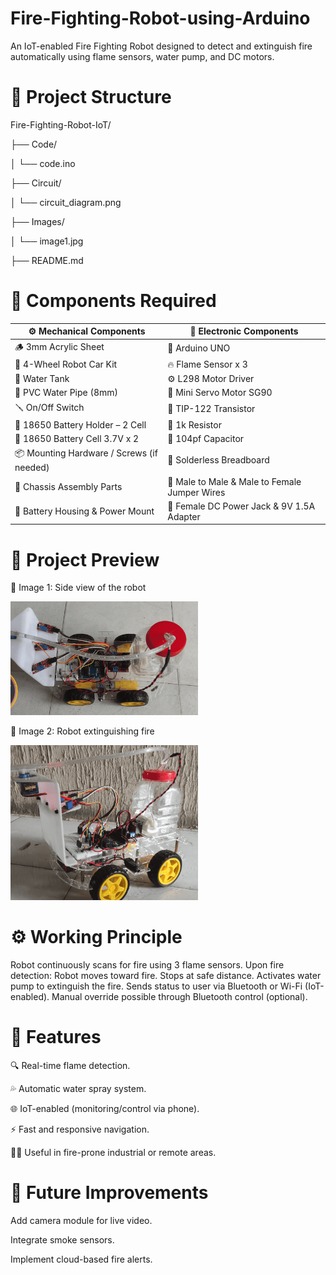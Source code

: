 # Fire-Fighting-Robot-using-Arduino
An IoT-enabled Fire Fighting Robot designed to detect and extinguish fire automatically using flame sensors, water pump, and DC motors.

# 📁 Project Structure

Fire-Fighting-Robot-IoT/

├── Code/

│   └── code.ino

├── Circuit/

│   └── circuit_diagram.png

├── Images/

│   └── image1.jpg

├── README.md


# 🧰 Components Required

| ⚙️ **Mechanical Components**              | 🔌 **Electronic Components**                  |
| ----------------------------------------- | --------------------------------------------- |
| 🪵 3mm Acrylic Sheet                      | 🧠 Arduino UNO                                |
| 🚗 4-Wheel Robot Car Kit                  | 🔥 Flame Sensor x 3                           |
| 🫗 Water Tank                             | ⚙️ L298 Motor Driver                          |
| 🚿 PVC Water Pipe (8mm)                   | 🤖 Mini Servo Motor SG90                      |
| 🪛 On/Off Switch                          | 🔋 TIP-122 Transistor                         |
| 🔋 18650 Battery Holder – 2 Cell          | 📏 1k Resistor                                |
| 🔋 18650 Battery Cell 3.7V x 2            | 🧪 104pf Capacitor                            |
| 📦 Mounting Hardware / Screws (if needed) | 🔌 Solderless Breadboard                      |
| 🔧 Chassis Assembly Parts                 | 🔌 Male to Male & Male to Female Jumper Wires |
| 🪫 Battery Housing & Power Mount          | 🔌 Female DC Power Jack & 9V 1.5A Adapter     |

# 📸 Project Preview
📝 Image 1: Side view of the robot
<p>
<img src="images/image 1.png" alt="Fire Fighting Robot - Preview 1" width="300"/>
</p>

📝 Image 2: Robot extinguishing fire  
<p>
<img src="images/image 2.png" alt="Fire Fighting Robot - Preview 2" width="300"/>
</p>


# ⚙️ Working Principle

Robot continuously scans for fire using 3 flame sensors.
Upon fire detection:
Robot moves toward fire.
Stops at safe distance.
Activates water pump to extinguish the fire.
Sends status to user via Bluetooth or Wi-Fi (IoT-enabled).
Manual override possible through Bluetooth control (optional).

# 🧠 Features

🔍 Real-time flame detection.

💦 Automatic water spray system.

🌐 IoT-enabled (monitoring/control via phone).

⚡ Fast and responsive navigation.

👷‍♂️ Useful in fire-prone industrial or remote areas.

# 🚀 Future Improvements

Add camera module for live video.

Integrate smoke sensors.

Implement cloud-based fire alerts.
